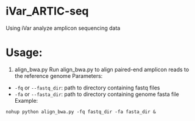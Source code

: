 # iVar_ARTIC-seq
Using iVar analyze amplicon sequencing data

# Usage:
1. align_bwa.py
Run align_bwa.py to align paired-end amplicon reads to the reference genome
Parameters:

* `-fq` or `--fastq_dir`: path to directory containing fastq files
* `-fa` or `--fasta_dir`: path to directory containing genome fasta file
Example:
```
nohup python align_bwa.py -fq fastq_dir -fa fasta_dir &
```
